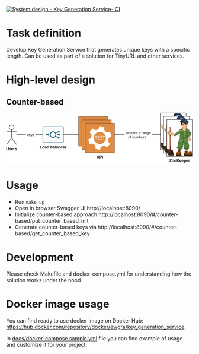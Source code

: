 [![System design - Key Generation Service- CI](https://github.com/ewgRa/test_tasks/workflows/System%20design%20-%20Key%20Generation%20Service-%20CI/badge.svg?branch=master)](https://github.com/ewgRa/test_tasks/actions?query=workflow%3A%22System+design+-+Key+Generation+Service-+CI%22+branch%3Amaster)

# Task definition
Develop Key Generation Service that generates unique keys with a specific length.
Can be used as part of a solution for TinyURL and other services.

# High-level design
## Counter-based
![](docs/high-level-counter-based-design.png)

# Usage
- Run `make up`
- Open in browser Swagger UI http://localhost:8090/
- Initialize counter-based approach http://localhost:8090/#/counter-based/put_counter_based_init
- Generate counter-based keys via http://localhost:8090/#/counter-based/get_counter_based_key

# Development
Please check Makefile and docker-compose.yml for understanding how the solution works under the hood.

# Docker image usage
You can find ready to use docker image on Docker Hub: https://hub.docker.com/repository/docker/ewgra/key_generation_service.

In [docs/docker-compose.sample.yml](docs/docker-compose.sample.yml) file you can find example of usage and customize it for your project.
